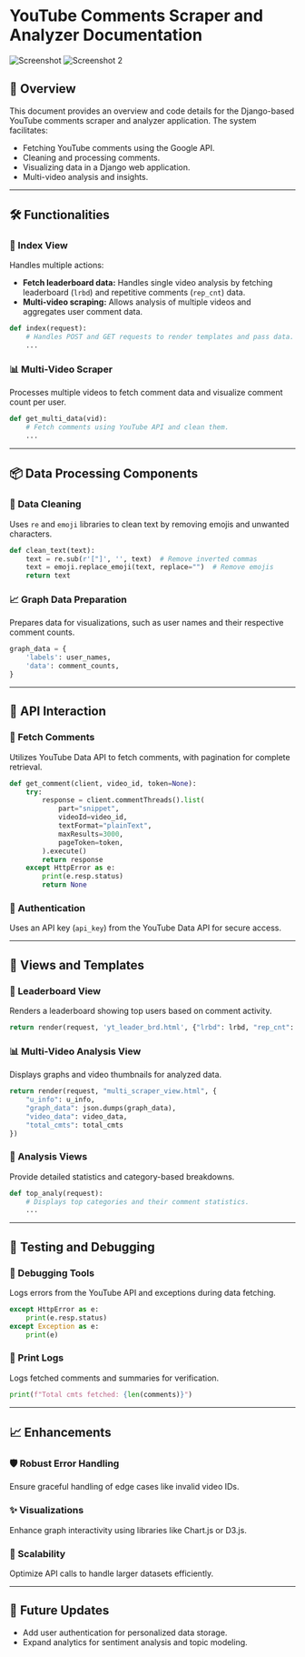 
# YouTube Comments Scraper and Analyzer Documentation
![Screenshot](https://res.cloudinary.com/dbrvducfo/image/upload/v1743337769/Screenshot_2025-03-30_175753_fahhwa.png)
![Screenshot 2](https://res.cloudinary.com/dbrvducfo/image/upload/v1743337908/Screenshot_2025-03-30_175845_v2nl5y.png)

## 📜 Overview
This document provides an overview and code details for the Django-based YouTube comments scraper and analyzer application. The system facilitates:

- Fetching YouTube comments using the Google API.
- Cleaning and processing comments.
- Visualizing data in a Django web application.
- Multi-video analysis and insights.

---

## 🛠 Functionalities

### 🎯 Index View
Handles multiple actions:

- **Fetch leaderboard data:** Handles single video analysis by fetching leaderboard (`lrbd`) and repetitive comments (`rep_cnt`) data.
- **Multi-video scraping:** Allows analysis of multiple videos and aggregates user comment data.

```python
def index(request):
    # Handles POST and GET requests to render templates and pass data.
    ...
```

### 📊 Multi-Video Scraper
Processes multiple videos to fetch comment data and visualize comment count per user.

```python
def get_multi_data(vid):
    # Fetch comments using YouTube API and clean them.
    ...
```

---

## 📦 Data Processing Components

### 🧹 Data Cleaning
Uses `re` and `emoji` libraries to clean text by removing emojis and unwanted characters.

```python
def clean_text(text):
    text = re.sub(r'["]', '', text)  # Remove inverted commas
    text = emoji.replace_emoji(text, replace="")  # Remove emojis
    return text
```

### 📈 Graph Data Preparation
Prepares data for visualizations, such as user names and their respective comment counts.

```python
graph_data = {
    'labels': user_names,
    'data': comment_counts,
}
```

---

## 📄 API Interaction

### 🔗 Fetch Comments
Utilizes YouTube Data API to fetch comments, with pagination for complete retrieval.

```python
def get_comment(client, video_id, token=None):
    try:
        response = client.commentThreads().list(
            part="snippet",
            videoId=video_id,
            textFormat="plainText",
            maxResults=3000,
            pageToken=token,
        ).execute()
        return response
    except HttpError as e:
        print(e.resp.status)
        return None
```

### 🔑 Authentication
Uses an API key (`api_key`) from the YouTube Data API for secure access.

---

## 📂 Views and Templates

### 🌟 Leaderboard View
Renders a leaderboard showing top users based on comment activity.

```python
return render(request, 'yt_leader_brd.html', {"lrbd": lrbd, "rep_cnt": rep_cnt})
```

### 📊 Multi-Video Analysis View
Displays graphs and video thumbnails for analyzed data.

```python
return render(request, "multi_scraper_view.html", {
    "u_info": u_info,
    "graph_data": json.dumps(graph_data),
    "video_data": video_data,
    "total_cmts": total_cmts
})
```

### 📝 Analysis Views
Provide detailed statistics and category-based breakdowns.

```python
def top_analy(request):
    # Displays top categories and their comment statistics.
    ...
```

---

## 🧪 Testing and Debugging

### 🐛 Debugging Tools
Logs errors from the YouTube API and exceptions during data fetching.

```python
except HttpError as e:
    print(e.resp.status)
except Exception as e:
    print(e)
```

### 📜 Print Logs
Logs fetched comments and summaries for verification.

```python
print(f"Total cmts fetched: {len(comments)}")
```

---

## 📈 Enhancements

### 🛡 Robust Error Handling
Ensure graceful handling of edge cases like invalid video IDs.

### ✨ Visualizations
Enhance graph interactivity using libraries like Chart.js or D3.js.

### 🚀 Scalability
Optimize API calls to handle larger datasets efficiently.

---

## 🚀 Future Updates
- Add user authentication for personalized data storage.
- Expand analytics for sentiment analysis and topic modeling.
